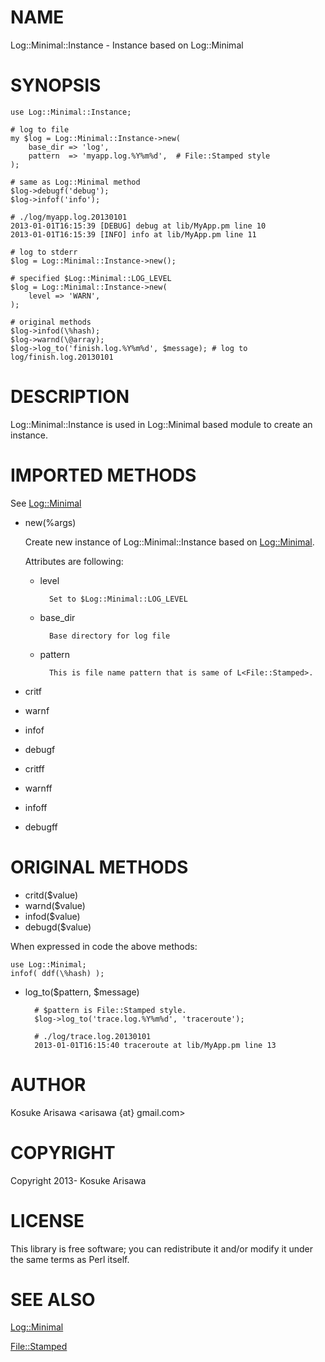 # NAME

Log::Minimal::Instance - Instance based on Log::Minimal

# SYNOPSIS

    use Log::Minimal::Instance;

    # log to file
    my $log = Log::Minimal::Instance->new(
        base_dir => 'log',
        pattern  => 'myapp.log.%Y%m%d',  # File::Stamped style
    );

    # same as Log::Minimal method
    $log->debugf('debug');
    $log->infof('info');

    # ./log/myapp.log.20130101
    2013-01-01T16:15:39 [DEBUG] debug at lib/MyApp.pm line 10
    2013-01-01T16:15:39 [INFO] info at lib/MyApp.pm line 11

    # log to stderr
    $log = Log::Minimal::Instance->new();

    # specified $Log::Minimal::LOG_LEVEL
    $log = Log::Minimal::Instance->new(
        level => 'WARN',
    );

    # original methods
    $log->infod(\%hash);
    $log->warnd(\@array);
    $log->log_to('finish.log.%Y%m%d', $message); # log to log/finish.log.20130101

# DESCRIPTION

Log::Minimal::Instance is used in Log::Minimal based module to create an instance.

# IMPORTED METHODS

See [Log::Minimal](https://metacpan.org/pod/Log::Minimal)

- new(%args)

    Create new instance of Log::Minimal::Instance based on [Log::Minimal](https://metacpan.org/pod/Log::Minimal).

    Attributes are following:

    - level

            Set to $Log::Minimal::LOG_LEVEL

    - base\_dir

            Base directory for log file

    - pattern

            This is file name pattern that is same of L<File::Stamped>.

- critf
- warnf
- infof
- debugf
- critff
- warnff
- infoff
- debugff

# ORIGINAL METHODS

- critd($value)
- warnd($value)
- infod($value)
- debugd($value)

When expressed in code the above methods:

    use Log::Minimal;
    infof( ddf(\%hash) );

- log\_to($pattern, $message)

        # $pattern is File::Stamped style.
        $log->log_to('trace.log.%Y%m%d', 'traceroute');

        # ./log/trace.log.20130101
        2013-01-01T16:15:40 traceroute at lib/MyApp.pm line 13

# AUTHOR

Kosuke Arisawa <arisawa {at} gmail.com>

# COPYRIGHT

Copyright 2013- Kosuke Arisawa

# LICENSE

This library is free software; you can redistribute it and/or modify
it under the same terms as Perl itself.

# SEE ALSO

[Log::Minimal](https://metacpan.org/pod/Log::Minimal)

[File::Stamped](https://metacpan.org/pod/File::Stamped)
